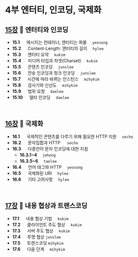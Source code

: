 # 4부 엔터티, 인코딩, 국제화

## [15장](./15_Entities_and_Encodings.md) :octopus: 엔터티와 인코딩
- __15.1__ 　  메시지는 컨테이너, 엔터티는 화물　 `yeosong`
- __15.2__ 　  Content-Length: 엔터티의 길이　 `hylee`
- __15.3__ 　  엔터티 요약　 `kukim`
- __15.4__ 　  미디어 타입과 차셋(Charset)　 `kukim`
- __15.5__ 　  콘텐츠 인코딩　 `junslee`
- __15.6__ 　  전송 인코딩과 청크 인코딩　 `junslee`
- __15.7__ 　  시간에 따라 바뀌는 인스턴스　 `mihykim`
- __15.8__ 　  검사기와 신선도　 `mihykim`
- __15.9__ 　  범위 요청　 `daelee`
- __15.10__ 　 델타 인코딩　 `daelee`
<br>

## [16장](./16_Internationalization.md) :octopus: 국제화
- __16.1__ 　  국제적인 콘텐츠를 다루기 위해 필요한 HTTP 지원　 `secho`
- __16.2__ 　  문자집합과 HTTP 　 `secho`
- __16.3__ 　  다중언어 문자 인코딩에 대한 지침
    - __16.3.1~4__　 `jehong`
    - __16.3.5~6__　 `taelee`
- __16.4__ 　  언어 태그와 HTTP　 `yeosong`
- __16.5__ 　  국제화된 URI　 `hylee`
- __16.6__ 　  기타 고려사항　 `hylee`

<br>

## [17장](./17_Content_Negotiation_and_Transcoding.md) :octopus: 내용 협상과 트랜스코딩
- __17.1__ 　  내용 협상 기법　 `kukim`
- __17.2__ 　  클라이언트 주도 협상　 `kukim`
- __17.3__ 　  서버 주도 협상　 `kukim`
- __17.4__ 　  투명 협상 `junslee`
- __17.5__ 　  트랜스코딩 `mihykim`
- __17.6__ 　  다음 단계　 `mihykim`
<br>
